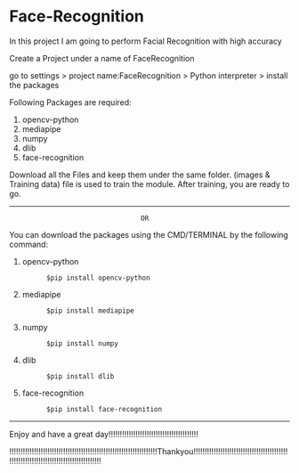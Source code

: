 # Face-Recognition
In this project I am going to perform Facial Recognition with high accuracy

Create a Project under a name of FaceRecognition

go to settings > project name:FaceRecognition > Python interpreter > install the packages   

Following Packages are required:
1) opencv-python
2) mediapipe
3) numpy
4) dlib
5) face-recognition

Download all the Files and keep them under the same folder.
(images & Training data) file is used to train the module. 
After training, you are ready to go. 


_________________________________________________________________________________________________________________________________________________________________________________


                                     OR


You can download the packages using the CMD/TERMINAL by the following command:
1) opencv-python
         
             $pip install opencv-python

2) mediapipe

             $pip install mediapipe

3) numpy

             $pip install numpy
       
4) dlib

             $pip install dlib
          
5) face-recognition

             $pip install face-recognition
             
             
_________________________________________________________________________________________________________________________________________________________________________________

Enjoy and have a great day!!!!!!!!!!!!!!!!!!!!!!!!!!!!!!!!!!!!!!!!

!!!!!!!!!!!!!!!!!!!!!!!!!!!!!!!!!!!!!!!!!!!!!!!!!!!!!!!!!!!!!!!!!!Thankyou!!!!!!!!!!!!!!!!!!!!!!!!!!!!!!!!!!!!!!!!!!!!!!!!!!!!!!!!!!!!!!!!!!!!!!!!!!!!!!!!!!!

